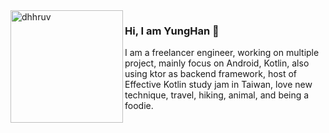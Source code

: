 <img align="left" width="180" height="180" alt="dhhruv" src="https://avatars.githubusercontent.com/u/65593417" />

### Hi, I am YungHan 👋

I am a freelancer engineer, working on multiple project, mainly focus on Android, Kotlin, also using ktor as backend framework, host of Effective Kotlin study jam in Taiwan, love new technique, travel, hiking, animal, and being a foodie.
<br>

<!--
**Kenny50/Kenny50** is a ✨ _special_ ✨ repository because its `README.md` (this file) appears on your GitHub profile.

Here are some ideas to get you started:

- 🔭 I’m currently working on ...
- 🌱 I’m currently learning ...
- 👯 I’m looking to collaborate on ...
- 🤔 I’m looking for help with ...
- 💬 Ask me about ...
- 📫 How to reach me: ...
- 😄 Pronouns: ...
- ⚡ Fun fact: ...
-->
